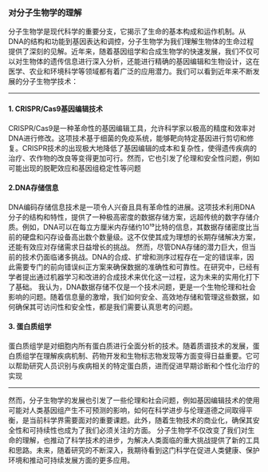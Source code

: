 ### 对分子生物学的理解

分子生物学是现代科学的重要分支，它揭示了生命的基本构成和运作机制。从DNA的结构和功能到基因表达和调控，分子生物学为我们理解生物体的生命过程提供了深刻的见解。近年来，随着基因组学和合成生物学的快速发展，我们不仅可以对生物体的遗传信息进行深入分析，还能进行精确的基因编辑和生物设计，这在医学、农业和环境科学等领域都有着广泛的应用潜力。我们可以看到近年来不断发展的分子生物学技术：

---
#### 1. CRISPR/Cas9基因编辑技术
CRISPR/Cas9是一种革命性的基因编辑工具，允许科学家以极高的精度和效率对DNA进行修改。这项技术基于细菌的免疫系统，能够靶向特定基因进行剪切和修复。CRISPR技术的出现极大地降低了基因编辑的成本和复杂性，使得遗传疾病的治疗、农作物的改良等变得更加可行。然而，它也引发了伦理和安全性问题，例如可能出现的脱靶效应和基因组稳定性等问题
#### 2.DNA存储信息
DNA编码存储信息技术是一项令人兴奋且具有革命性的进展。这项技术利用DNA分子的结构和特性，提供了一种极高密度的数据存储方案，远超传统的数字存储介质。例如，DNA可以在每立方厘米内存储约10¹⁹比特的信息，其数据存储密度比当前的硬盘和闪存设备高出数个数量级。这不仅使其成为理想的长期存储解决方案，还能有效应对存储需求日益增长的挑战。
然而，尽管DNA存储的潜力巨大，但当前的技术仍面临诸多挑战。DNA的合成、扩增和测序过程存在一定的错误率，因此需要专门的前向错误纠正方案来确保数据的准确性和可靠性。在研究中，已经有学者提出通过机器学习和改进的合成技术来优化这一过程，这为未来的实用化打下了基础。
我认为，DNA数据存储不仅是一个技术问题，更是一个生物伦理和社会影响的问题。随着信息量的激增，我们如何安全、高效地存储和管理这些数据，如何确保其可访问性和安全性，都是我们需要认真思考的问题。
#### 3. 蛋白质组学
蛋白质组学是对细胞内所有蛋白质进行全面分析的技术。随着质谱技术的发展，蛋白质组学在理解疾病机制、药物开发和生物标志物发现等方面变得日益重要。它可以帮助研究人员识别与疾病相关的特定蛋白质，进而促进早期诊断和个性化治疗的实现​

---

然而，分子生物学的发展也引发了一些伦理和社会问题，例如基因编辑技术的使用可能对人类基因组产生不可预测的影响，如何在科学进步与伦理道德之间取得平衡，是当前科学界需要面对的重要课题。此外，随着生物技术的商业化，确保其安全性和可持续性也成为了我们必须关注的方面。
分子生物学不仅改变了我们对生命的理解，也推动了科学技术的进步，为解决人类面临的重大挑战提供了新的工具和思路。未来，随着研究的不断深入，我期待看到这门科学在促进人类健康、保护环境和推动可持续发展方面的更多应用。

